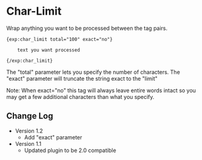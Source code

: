# Char-Limit

Wrap anything you want to be processed between the tag pairs.

    {exp:char_limit total="100" exact="no"}

        text you want processed

    {/exp:char_limit}

The "total" parameter lets you specify the number of characters.
The "exact" parameter will truncate the string exact to the "limit"

Note: When exact="no" this tag will always leave entire words intact so you may get a few additional characters than what you specify.

## Change Log

- Version 1.2
    - Add "exact" parameter
- Version 1.1
    - Updated plugin to be 2.0 compatible
